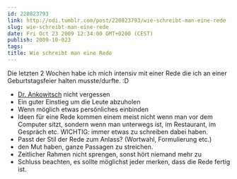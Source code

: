 ```yaml
---
id: 220823793
link: http://odi.tumblr.com/post/220823793/wie-schreibt-man-eine-rede
slug: wie-schreibt-man-eine-rede
date: Fri Oct 23 2009 12:34:00 GMT+0200 (CEST)
publish: 2009-10-023
tags: 
title: Wie schreibt man eine Rede
---
```



Die letzten 2 Wochen habe ich mich intensiv mit einer Rede die ich an
einer Geburtstagsfeier halten musste/durfte. :D

-   [Dr. Ankowitsch](http://www.universalhandbuch.de/) nicht vergessen
-   Ein guter Einstieg um die Leute abzuholen
-   Wenn möglich etwas persönliches einbinden
-   Ideen für eine Rede kommen einem meist nicht wenn man vor dem
    Computer sitzt, sondern wenn man unterwegs ist, im Restaurant, im
    Gespräch etc. WICHTIG: immer etwas zu schreiben dabei haben.
-   Passt der Stil der Rede zum Anlass? (Wortwahl, Formulierung etc.)
-   den Mut haben, ganze Passagen zu streichen.
-   Zeitlicher Rahmen nicht sprengen, sonst hört niemand mehr zu
-   Schluss beachten, es sollte möglichst jeder merken, dass die Rede
    fertig ist.


